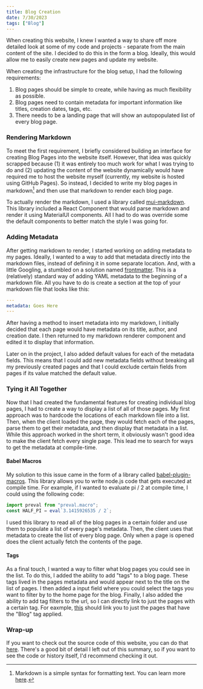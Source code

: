 ```yaml
---
title: Blog Creation
date: 7/30/2023
tags: ["Blog"]
---
```


When creating this website, I knew I wanted a way to share off more detailed look at some of my code and projects - separate from the main content of the site. I decided to do this in the form a blog. Ideally, this would allow me to easily create new pages and update my website.

When creating the infrastructure for the blog setup, I had the following requirements:

1. Blog pages should be simple to create, while having as much flexibility as possible.
2. Blog pages need to contain metadata for important information like titles, creation dates, tags, etc.
3. There needs to be a landing page that will show an autopopulated list of every blog page.

### Rendering Markdown

To meet the first requirement, I briefly considered building an interface for creating Blog Pages into the website itself. However, that idea was quickly scrapped because (1) it was entirely too much work for what I was trying to do and (2) updating the content of the website dynamically would have required me to host the website myself (currently, my website is hosted using GitHub Pages). So instead, I decided to write my blog pages in markdown[^1] and then use that markdown to render each blog page.

[^1]: Markdown is a simple syntax for formatting text. You can learn more [here](https://docs.github.com/en/get-started/writing-on-github/getting-started-with-writing-and-formatting-on-github/basic-writing-and-formatting-syntax/).

To actually render the markdown, I used a library called [mui-markdown](https://www.npmjs.com/package/mui-markdown). This library included a React Component that would parse markdown and render it using MaterialUI components. All I had to do was override some the default components to better match the style I was going for.

### Adding Metadata

After getting markdown to render, I started working on adding metadata to my pages. Ideally, I wanted to a way to add that metadata directly into the markdown files, instead of defining it in some separate location. And, with a little Googling, a stumbled on a solution named [frontmatter](https://www.npmjs.com/package/@github-docs/frontmatter). This is a (relatively) standard way of adding YAML metadata to the beginning of a markdown file. All you have to do is create a section at the top of your markdown file that looks like this:

```yaml
---
metadata: Goes Here
---
```

After having a method to insert metadata into my markdown, I initially decided that each page would have metadata on its title, author, and creation date. I then returned to my markdown renderer component and edited it to display that information.

Later on in the project, I also added default values for each of the metadata fields. This means that I could add new metadata fields without breaking all my previously created pages and that I could exclude certain fields from pages if its value matched the default value.

### Tying it All Together

Now that I had created the fundamental features for creating individual blog pages, I had to create a way to display a list of all of those pages. My first approach was to hardcode the locations of each markdown file into a list. Then, when the client loaded the page, they would fetch each of the pages, parse them to get their metadata, and then display that metadata in a list. While this approach worked in the short term, it obviously wasn't good idea to make the client fetch every single page. This lead me to search for ways to get the metadata at compile-time.

#### Babel Macros

My solution to this issue came in the form of a library called [babel-plugin-macros](https://github.com/kentcdodds/babel-plugin-macros). This library allows you to write node.js code that gets executed at compile time. For example, if I wanted to evaluate pi / 2 at compile time, I could using the following code:

```js
import preval from "preval.macro";
const HALF_PI = eval`3.1415926535 / 2`;
```

I used this library to read all of the blog pages in a certain folder and use them to populate a list of every page's metadata. Then, the client uses that metadata to create the list of every blog page. Only when a page is opened does the client actually fetch the contents of the page.

#### Tags

As a final touch, I wanted a way to filter what blog pages you could see in the list. To do this, I added the ability to add "tags" to a blog page. These tags lived in the pages metadata and would appear next to the title on the list of pages. I then added a input field where you could select the tags you want to filter by to the home page for the blog. Finally, I also added the ability to add tag filters to the url, so I can directly link to just the pages with a certain tag. For eaxmple, [this](https://garethfultz.com/?tag=Blog#/blog/) should link you to just the pages that have the "Blog" tag applied.

### Wrap-up

If you want to check out the source code of this website, you can do that [here](https://github.com/Clicky02/portfolio-website). There's a good bit of detail I left out of this summary, so if you want to see the code or history itself, I'd recommend checking it out.

